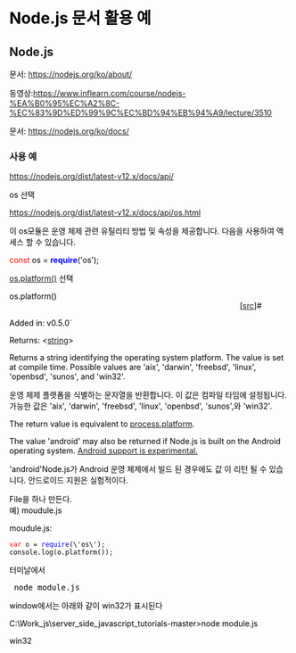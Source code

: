<style 
type="text/css">
h1 {color:black;}
p {color:black;}
.var-ch {color:red;}
.com-ch {color:#0000ff;}
.blk-ch {color:black;}
.markdown-body pre {
    padding: 10px;
    overflow: auto;
    font-size: 85%;
    line-height: 1.45;
    background-color: #ffffb0;
    border-radius: 3px;
}
</style>
# Node.js 문서 활용 예      

## Node.js

문서: <https://nodejs.org/ko/about/>

동영상:<https://www.inflearn.com/course/nodejs-%EA%B0%95%EC%A2%8C-%EC%83%9D%ED%99%9C%EC%BD%94%EB%94%A9/lecture/3510>

문서: <https://nodejs.org/ko/docs/>

### 사용 예


<https://nodejs.org/dist/latest-v12.x/docs/api/>

os 선택

<https://nodejs.org/dist/latest-v12.x/docs/api/os.html>

이 os모듈은 운영 체제 관련 유틸리티 방법 및 속성을 제공합니다. 다음을
사용하여 액세스 할 수 있습니다.



<span class= "var-ch">const</span> os = <span class= "com-ch">**require**</span>(\'os\');

[os.platform()](https://nodejs.org/dist/latest-v12.x/docs/api/os.html#os_os_platform)
선택

os.platform() &nbsp;&nbsp;&nbsp;&nbsp;&nbsp;&nbsp;&nbsp;&nbsp;&nbsp;&nbsp;&nbsp;&nbsp;&nbsp;&nbsp;&nbsp;&nbsp;&nbsp;&nbsp;&nbsp;&nbsp;&nbsp;&nbsp;&nbsp;&nbsp;&nbsp;&nbsp;&nbsp;&nbsp;&nbsp;&nbsp;&nbsp;&nbsp;&nbsp;&nbsp;&nbsp;&nbsp;&nbsp;&nbsp;&nbsp;&nbsp;&nbsp;&nbsp;&nbsp;&nbsp;&nbsp;&nbsp;&nbsp;&nbsp;&nbsp;&nbsp;&nbsp;&nbsp;&nbsp;&nbsp;&nbsp;&nbsp;&nbsp;&nbsp;&nbsp;&nbsp;&nbsp;&nbsp;&nbsp;&nbsp;&nbsp;&nbsp;&nbsp;&nbsp;&nbsp;&nbsp;&nbsp;&nbsp;&nbsp;&nbsp;&nbsp;&nbsp;&nbsp;&nbsp;&nbsp;&nbsp;&nbsp;&nbsp;&nbsp;&nbsp;&nbsp;&nbsp;&nbsp;&nbsp;&nbsp;&nbsp;&nbsp;&nbsp;&nbsp;&nbsp;&nbsp;&nbsp;&nbsp;&nbsp;&nbsp;&nbsp;&nbsp;&nbsp;&nbsp;&nbsp;&nbsp;\[[src](https://github.com/nodejs/node/blob/31d3b6d9cbf6f533e7990fa1b7f82976bc384c64/lib/os.js#L119)\]\#

Added in: v0.5.0`

Returns:
\<[string](https://developer.mozilla.org/en-US/docs/Web/JavaScript/Data_structures#String_type)\>

Returns a string identifying the operating system platform. The value is
set at compile time. Possible values are \'aix\', \'darwin\',
\'freebsd\', \'linux\', \'openbsd\', \'sunos\', and \'win32\'.

운영 체제 플랫폼을 식별하는 문자열을 반환합니다. 이 값은 컴파일 타임에
설정됩니다. 가능한 값은 \'aix\', \'darwin\', \'freebsd\', \'linux\',
\'openbsd\', \'sunos\',와 \'win32\'.

The return value is equivalent to
[process.platform](https://nodejs.org/dist/latest-v12.x/docs/api/process.html#process_process_platform).

The value \'android\' may also be returned if Node.js is built on the
Android operating system. [Android support is
experimental.](https://github.com/nodejs/node/blob/master/BUILDING.md#androidandroid-based-devices-eg-firefox-os)

\'android\'Node.js가 Android 운영 체제에서 빌드 된 경우에도 값 이 리턴
될 수 있습니다. 안드로이드 지원은 실험적이다.

File을 하나 만든다.   
 예) moudule.js

moudule.js:   
<pre><code><span class= "var-ch">var</span> o = <span class= "com-ch">require</span><span class="blk-ch">(\'os\');</span>
<span class="blk-ch">console.log(o.platform());</span></code></pre>

   
터미날에서
<pre><span class="blk-ch"> node module.js</span></pre>  

window에서는 아래와 같이 win32가 표시된다

C:\\Work\_js\\server\_side\_javascript\_tutorials-master\>node module.js

win32
